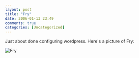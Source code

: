 ```yaml
---
layout: post
title: "Fry"
date: 2006-01-13 23:49
comments: true
categories: [Uncategorized]
---
```

Just about done configuring wordpress.  Here's a picture of Fry:

<img src='/wp-content/uploads/fry.jpg' alt='Fry' />
